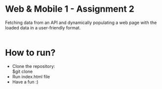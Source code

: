 # Web & Mobile 1 - Assignment 2
Fetching data from an API and dynamically populating a web page with the loaded data in a user-friendly format.
<br><br>
# How to run?
* Clone the repository: <br> $git clone <br>
* Run index.html file
* Have a fun :)
